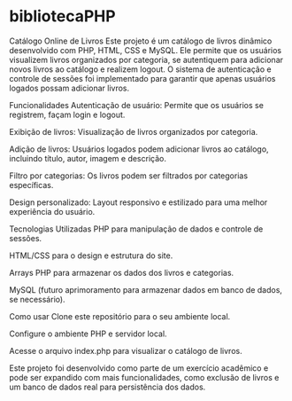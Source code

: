 # bibliotecaPHP
Catálogo Online de Livros
Este projeto é um catálogo de livros dinâmico desenvolvido com PHP, HTML, CSS e MySQL. Ele permite que os usuários visualizem livros organizados por categoria, se autentiquem para adicionar novos livros ao catálogo e realizem logout. O sistema de autenticação e controle de sessões foi implementado para garantir que apenas usuários logados possam adicionar livros.

Funcionalidades
Autenticação de usuário: Permite que os usuários se registrem, façam login e logout.

Exibição de livros: Visualização de livros organizados por categoria.

Adição de livros: Usuários logados podem adicionar livros ao catálogo, incluindo título, autor, imagem e descrição.

Filtro por categorias: Os livros podem ser filtrados por categorias específicas.

Design personalizado: Layout responsivo e estilizado para uma melhor experiência do usuário.

Tecnologias Utilizadas
PHP para manipulação de dados e controle de sessões.

HTML/CSS para o design e estrutura do site.

Arrays PHP para armazenar os dados dos livros e categorias.

MySQL (futuro aprimoramento para armazenar dados em banco de dados, se necessário).

Como usar
Clone este repositório para o seu ambiente local.

Configure o ambiente PHP e servidor local.

Acesse o arquivo index.php para visualizar o catálogo de livros.

Este projeto foi desenvolvido como parte de um exercício acadêmico e pode ser expandido com mais funcionalidades, como exclusão de livros e um banco de dados real para persistência dos dados.
